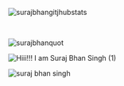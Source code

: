 ![surajbhangitjhubstats](https://user-images.githubusercontent.com/80870870/225220328-6a3311a1-241e-43a4-bb12-a98298ca9f4c.gif)

<br>

![surajbhanquot](https://user-images.githubusercontent.com/80870870/225224944-56e12219-1749-4a35-97d7-aa193840597e.gif)

![Hiii!!! I am Suraj Bhan Singh (1)](https://user-images.githubusercontent.com/80870870/225249776-83f413b7-bd20-40bd-a9fd-2014559bf9bb.gif)


![suraj bhan singh](https://github.com/surajbhan-3/surajbhan-3/assets/80870870/03fda420-8e88-43a7-a934-057e64b12de4)

